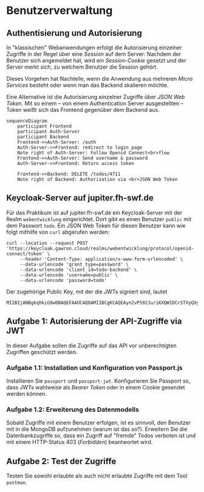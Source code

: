 # Benutzerverwaltung

## Authentisierung und Autorisierung

In "klassischen" Webanwendungen erfolgt die Autorisierung einzelner Zugriffe in der Regel über eine *Session* auf dem Server: Nachdem der Benutzer sich angemeldet hat, 
wird ein *Session-Cookie* gesetzt und der Server merkt sich, zu welchem Benutzer die Session gehört.

Dieses Vorgehen hat Nachteile, wenn die Anwendung aus mehreren *Micro Services* besteht oder wenn man das Backend skalieren möchte.

Eine Alternative ist die Autorisierung einzelner Zugriffe über *JSON Web Token*. Mit so einem – von einem Authentication Server ausgestellten – Token weißt sich das 
Frontend gegenüber dem Backend aus.   

```mermaid
sequenceDiagram
    participant Frontend
    participant Auth-Server
    participant Backend
    Frontend->>Auth-Server: /auth
    Auth-Server->>Frontend: redirect to login page
    Note right of Auth-Server: Follow Openid Connect<br>flow
    Frontend->>Auth-Server: Send username & password
    Auth-Server->>Frontend: Return access token

    Frontend->>Backend: DELETE /todos/4711
    Note right of Backend: Authorization via <br>JSON Web Token
```

## Keycloak-Server auf jupiter.fh-swf.de

Für das Praktikum ist auf jupiter.fh-swf.de ein Keycloak-Server mit der Realm `webentwicklung` eingerichtet. Dort gibt es einen Benutzer `public` mit dem Passwort `todo`.
Ein JSON Web Token für diesen Benutzer kann wie folgt mithilfe von `curl` abgerufen werden:

```shell
curl --location --request POST 'https://keycloak.gawron.cloud/realms/webentwicklung/protocol/openid-connect/token' \
     --header 'Content-Type: application/x-www-form-urlencoded' \
     --data-urlencode 'grant_type=password' \
     --data-urlencode 'client_id=todo-backend' \
     --data-urlencode 'username=public' \
     --data-urlencode 'password=todo'
```



Der zugehörige Public Key, mit der die JWTs signiert sind, lautet 
```
MIIBIjANBgkqhkiG9w0BAQEFAAOCAQ8AMIIBCgKCAQEAyn2vP592Ju/iKXQW1DCrSTXyQXyo11Qed1SdzFWC+mRtdgioKibzYMBt2MfAJa6YoyrVNgOtGvK659MjHALtotPQGmis1VVvBeMFdfh+zyFJi8NPqgBTXz6bQfnu85dbxVAg95J+1Ud0m4IUXME1ElOyp1pi88+w0C6ErVcFCyEDS3uAajBY6vBIuPrlokbl6RDcvR9zX85s+R/s7JeP1XV/e8gbnYgZwxcn/6+7moHPDl4LqvVDKnDq9n4W6561s8zzw8EoAwwYXUC3ZPe2/3DcUCh+zTF2nOy8HiN808CzqLq1VeD13q9DgkAmBWFNSaXb6vK6RIQ9+zr2cwdXiwIDAQAB
```

## Aufgabe 1: Autorisierung der API-Zugriffe via JWT

In dieser Aufgabe sollen die Zugriffe auf das API vor unberechtigten Zugriffen geschützt werden.

### Aufgabe 1.1: Installation und Konfiguration von Passport.js

Installieren Sie `passport` und `passport-jwt`. Konfigurieren Sie Passport so, dass JWTs wahlweise als *Bearer Token* oder in einem Cookie gesendet werden können.

### Aufgabe 1.2: Erweiterung des Datenmodells

Sobald Zugriffe mit einem Benutzer erfolgen, ist es sinnvoll, den Benutzer mit in die MongoDB aufzunehmen (warum ist das so?). Erweitern Sie die Datenbankzugriffe so, dass ein Zugriff auf "fremde" Todos verboten ist und mit einem HTTP-Status 403 (*Forbidden*) beantwortet wird.

## Aufgabe 2: Test der Zugriffe

Testen Sie sowohl erlaubte als auch nicht erlaubte Zugriffe mit dem Tool `postman`.